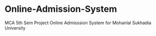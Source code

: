 # Online-Admission-System
MCA 5th Sem Project Online Admisssion System for Mohanlal Sukhadia University
